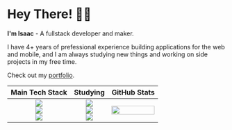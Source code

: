 # Hey There! 🤙🏽

**I'm Isaac** - A fullstack developer and maker. 

I have 4+ years of prefessional experience building applications for the web and mobile, and I am always studying new things and working on side projects in my free time.

Check out my [portfolio](https://isaacmuniz.vercel.app).



<div align="center">
  <table>
    <thead>
      <tr>
        <th style="text-align: center;">Main Tech Stack</th>
        <th style="text-align: center;">Studying</th>
        <th style="text-align: center;">GitHub Stats</th>
      </tr>
    </thead>
    <tbody>
      <tr>
        <td>
          <!-- Main Tech Stack -->
          <div align="center">
            <img src="https://skillicons.dev/icons?i=react,next" />
            <br/>
            <img src="https://skillicons.dev/icons?i=nodejs,nest" />
            <br/>
            <img src="https://skillicons.dev/icons?i=ts" />
          </div>
        </td>
        <td>
          <!-- Studying -->
          <div align="center">
            <img src="https://skillicons.dev/icons?i=flutter" />
            <br/>
            <img src="https://skillicons.dev/icons?i=django,laravel" />
            <br/>
            <img src="https://skillicons.dev/icons?i=py,cs,php" />
          </div>
        </td>
        <td>
          <!-- GitHub Stats -->
          <img src="https://github-readme-stats.vercel.app/api/top-langs/?username=codigoisaac&theme=radical&layout=donut" width="100%" />
        </td>
      </tr>
    </tbody>
  </table>
</div>


